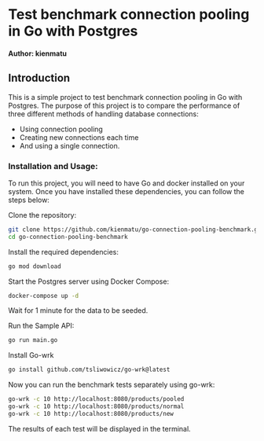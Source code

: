 # Test benchmark connection pooling in Go with Postgres
#### Author: kienmatu

## Introduction
This is a simple project to test benchmark connection pooling in Go with Postgres. 
The purpose of this project is to compare the performance of three different methods of handling database connections: 
- Using connection pooling
- Creating new connections each time
- And using a single connection.

### Installation and Usage:

To run this project, you will need to have Go and docker installed on your system.
Once you have installed these dependencies, you can follow the steps below:

Clone the repository:

```bash
git clone https://github.com/kienmatu/go-connection-pooling-benchmark.git
cd go-connection-pooling-benchmark
```

Install the required dependencies:

```bash
go mod download
```
Start the Postgres server using Docker Compose:

```bash
docker-compose up -d
```
Wait for 1 minute for the data to be seeded.

Run the Sample API:
```bash
go run main.go
```

Install Go-wrk
```bash
go install github.com/tsliwowicz/go-wrk@latest
```
Now you can run the benchmark tests separately using go-wrk:

```bash
go-wrk -c 10 http://localhost:8080/products/pooled
go-wrk -c 10 http://localhost:8080/products/normal
go-wrk -c 10 http://localhost:8080/products/new
```
The results of each test will be displayed in the terminal.